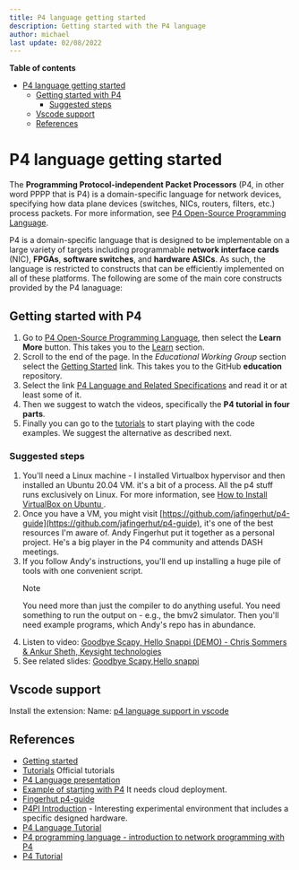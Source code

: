 ```yaml
---
title: P4 language getting started
description: Getting started with the P4 language
author: michael
last update: 02/08/2022
---
```


**Table of contents**
- [P4 language getting started](#p4-language-getting-started)
  - [Getting started with P4](#getting-started-with-p4)
    - [Suggested steps](#suggested-steps)
  - [Vscode support](#vscode-support)
  - [References](#references)
  

# P4 language getting started

The **Programming Protocol-independent Packet Processors** (P4, in other word PPPP that is P4) is a domain-specific language for network devices, specifying how data plane devices (switches, NICs, routers, filters, etc.) process packets. For more information, see [P4 Open-Source Programming Language](https://p4.org/).

P4 is a domain-specific language that is designed to be implementable on a large variety of targets including programmable **network interface cards** (NIC), **FPGAs**, **software switches**, and **hardware ASICs**. As such, the language is restricted to constructs that can be efficiently implemented on all of these platforms. The following are some of the main core constructs provided by the P4 lanaguage:

## Getting started with P4

1. Go to [P4 Open-Source Programming Language](https://p4.org/), then select the **Learn More** button. This takes you to the [Learn](https://p4.org/learn/) section.
1. Scroll to the end of the page. In the *Educational Working Group* section select the [Getting Started](https://github.com/p4lang/education/blob/master/GettingStarted.md) link.  This takes you to the GitHub **education** repository. 
1. Select the link [P4 Language and Related Specifications](https://p4.org/specs/) and read it or at least some of it. 
1. Then we suggest to watch the videos, specifically the **P4 tutorial in four parts**.
1. Finally you can go to the [tutorials](https://github.com/p4lang/tutorials) to start playing with the code examples. We suggest the alternative as described next.

### Suggested steps

1. You'll need a Linux machine - I installed Virtualbox hypervisor and then installed an Ubuntu 20.04 VM. it's
    a bit of a process. All the p4 stuff runs exclusively on Linux.  For more information, see [How to Install VirtualBox on Ubuntu ](../../Ubuntu/ubuntu-notes.md#how-to-install-virtualbox-on-ubuntu).
1. Once you have a VM, you might visit [https://github.com/jafingerhut/p4-guide](https://github.com/jafingerhut/p4-guide), it's one of the best resources I'm aware of. Andy Fingerhut put it together as a personal project. He's a big player in the P4 community and attends DASH meetings.
1. If you follow Andy's instructions, you'll end up installing a huge pile of tools with one convenient script.
    > [!NOTE]
    > You need more than just the compiler to do anything useful.
    > You need something to run the output on - e.g., the bmv2 simulator. Then you'll need example programs, which Andy's repo has in abundance.
1. Listen to video: [Goodbye Scapy, Hello Snappi (DEMO) - Chris Sommers & Ankur Sheth, Keysight technologies](https://www.youtube.com/watch?v=Db7Cx1hngVY)
1. See related slides: [Goodbye Scapy,Hello snappi](https://opennetworking.org/wp-content/uploads/2021/05/2021-P4-WS-Chris-Sommers-Ankur-Sheth-Slides.pdf)



## Vscode support

Install the extension: Name: [p4 language support in vscode](https://marketplace.visualstudio.com/items?itemName=ZhanghanWang.p4-lang)


## References

- [Getting started](https://github.com/p4lang/education/blob/master/GettingStarted.md)
- [Tutorials](https://github.com/p4lang/tutorials) Official tutorials
- [P4 Language presentation](https://opennetworking.org/wp-content/uploads/2020/12/P4_tutorial_01_basics.gslide.pdf)
- [Example of startjng with P4](https://opennetworking.org/news-and-events/blog/getting-started-with-p4/) It needs cloud deployment.
- [Fingerhut p4-guide](https://github.com/jafingerhut/p4-guide)
- [P4PI Introduction](https://youtu.be/UdQh38SCBKA) - Interesting experimental environment that includes a specific designed hardware.
- [P4 Language Tutorial](https://youtu.be/U3Mn6o2j4zQ)
- [P4 programming language - introduction to network programming with P4](https://youtu.be/UEMAvXXNWsY)
- [P4 Tutorial](https://youtu.be/pk_s53l6-Ec)

